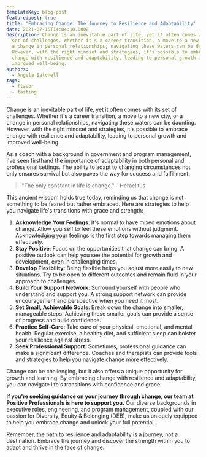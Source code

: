 ```yaml
---
templateKey: blog-post
featuredpost: true
title: "Embracing Change: The Journey to Resilience and Adaptability"
date: 2021-07-15T14:04:10.000Z
description: Change is an inevitable part of life, yet it often comes with its
  set of challenges. Whether it's a career transition, a move to a new city, or
  a change in personal relationships, navigating these waters can be daunting.
  However, with the right mindset and strategies, it's possible to embrace
  change with resilience and adaptability, leading to personal growth and
  improved well-being.
authors:
  - Angela Satchell
tags:
  - flavor
  - tasting
---
```

Change is an inevitable part of life, yet it often comes with its set of challenges. Whether it's a career transition, a move to a new city, or a change in personal relationships, navigating these waters can be daunting. However, with the right mindset and strategies, it's possible to embrace change with resilience and adaptability, leading to personal growth and improved well-being.

As a coach with a background in government and program management, I've seen firsthand the importance of adaptability in both personal and professional settings. The ability to adapt to changing circumstances not only ensures survival but also paves the way for success and fulfillment.

> "The only constant in life is change." - Heraclitus

This ancient wisdom holds true today, reminding us that change is not something to be feared but rather embraced. Here are strategies to help you navigate life's transitions with grace and strength:


1. **Acknowledge Your Feelings**: It's normal to have mixed emotions about change. Allow yourself to feel these emotions without judgment. Acknowledging your feelings is the first step towards managing them effectively.
2. **Stay Positive**: Focus on the opportunities that change can bring. A positive outlook can help you see the potential for growth and development, even in challenging times.
3. **Develop Flexibility**: Being flexible helps you adjust more easily to new situations. Try to be open to different outcomes and remain fluid in your approach to challenges.
4. **Build Your Support Network**: Surround yourself with people who understand and support you. A strong support network can provide encouragement and perspective when you need it most.
5. **Set Small, Achievable Goals**: Break down the change into smaller, manageable steps. Achieving these smaller goals can provide a sense of progress and build confidence.
6. **Practice Self-Care**: Take care of your physical, emotional, and mental health. Regular exercise, a healthy diet, and sufficient sleep can bolster your resilience against stress.
7. **Seek Professional Support**: Sometimes, professional guidance can make a significant difference. Coaches and therapists can provide tools and strategies to help you navigate change more effectively.

Change can be challenging, but it also offers a unique opportunity for growth and learning. By embracing change with resilience and adaptability, you can navigate life's transitions with confidence and grace.

**If you're seeking guidance on your journey through change, our team at Positive Professionals is here to support you.** Our diverse backgrounds in executive roles, engineering, and program management, coupled with our passion for Diversity, Equity & Belonging (DEB), make us uniquely equipped to help you embrace change and unlock your full potential.

Remember, the path to resilience and adaptability is a journey, not a destination. Embrace the journey and discover the strength within you to adapt and thrive in the face of change.